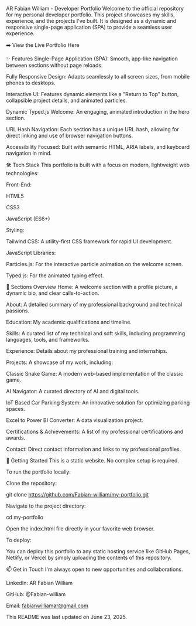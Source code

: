 AR Fabian William - Developer Portfolio
Welcome to the official repository for my personal developer portfolio. This project showcases my skills, experience, and the projects I've built. It is designed as a dynamic and responsive single-page application (SPA) to provide a seamless user experience.

➡️ View the Live Portfolio Here

✨ Features
Single-Page Application (SPA): Smooth, app-like navigation between sections without page reloads.

Fully Responsive Design: Adapts seamlessly to all screen sizes, from mobile phones to desktops.

Interactive UI: Features dynamic elements like a "Return to Top" button, collapsible project details, and animated particles.

Dynamic Typed.js Welcome: An engaging, animated introduction in the hero section.

URL Hash Navigation: Each section has a unique URL hash, allowing for direct linking and use of browser navigation buttons.

Accessibility Focused: Built with semantic HTML, ARIA labels, and keyboard navigation in mind.

🛠️ Tech Stack
This portfolio is built with a focus on modern, lightweight web technologies:

Front-End:

HTML5

CSS3

JavaScript (ES6+)

Styling:

Tailwind CSS: A utility-first CSS framework for rapid UI development.

JavaScript Libraries:

Particles.js: For the interactive particle animation on the welcome screen.

Typed.js: For the animated typing effect.

📂 Sections Overview
Home: A welcome section with a profile picture, a dynamic bio, and clear calls-to-action.

About: A detailed summary of my professional background and technical passions.

Education: My academic qualifications and timeline.

Skills: A curated list of my technical and soft skills, including programming languages, tools, and frameworks.

Experience: Details about my professional training and internships.

Projects: A showcase of my work, including:

Classic Snake Game: A modern web-based implementation of the classic game.

AI Navigator: A curated directory of AI and digital tools.

IoT Based Car Parking System: An innovative solution for optimizing parking spaces.

Excel to Power BI Converter: A data visualization project.

Certifications & Achievements: A list of my professional certifications and awards.

Contact: Direct contact information and links to my professional profiles.

🚀 Getting Started
This is a static website. No complex setup is required.

To run the portfolio locally:

Clone the repository:

git clone https://github.com/Fabian-william/my-portfolio.git

Navigate to the project directory:

cd my-portfolio

Open the index.html file directly in your favorite web browser.

To deploy:

You can deploy this portfolio to any static hosting service like GitHub Pages, Netlify, or Vercel by simply uploading the contents of this repository.

📫 Get in Touch
I'm always open to new opportunities and collaborations.

LinkedIn: AR Fabian William

GitHub: @Fabian-william

Email: fabianwilliamar@gmail.com

This README was last updated on June 23, 2025.
